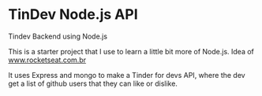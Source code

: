 # TinDev Node.js API
Tindev Backend using Node.js

This is a starter project that I use to learn a little bit more of Node.js. Idea of www.rocketseat.com.br

It uses Express and mongo to make a Tinder for devs API, where the dev get a list of 
github users that they can like or dislike.

